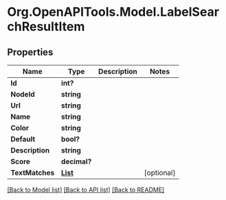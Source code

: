 # Org.OpenAPITools.Model.LabelSearchResultItem

## Properties

Name | Type | Description | Notes
------------ | ------------- | ------------- | -------------
**Id** | **int?** |  | 
**NodeId** | **string** |  | 
**Url** | **string** |  | 
**Name** | **string** |  | 
**Color** | **string** |  | 
**Default** | **bool?** |  | 
**Description** | **string** |  | 
**Score** | **decimal?** |  | 
**TextMatches** | [**List<SearchResultTextMatchesInner>**](SearchResultTextMatchesInner.md) |  | [optional] 

[[Back to Model list]](../README.md#documentation-for-models) [[Back to API list]](../README.md#documentation-for-api-endpoints) [[Back to README]](../README.md)

